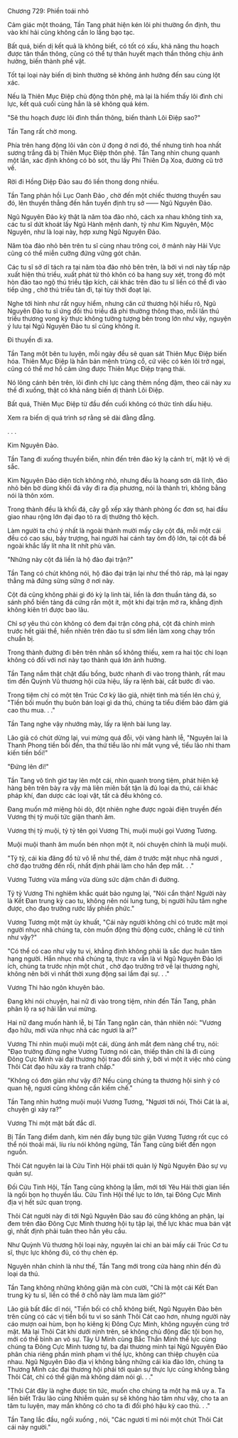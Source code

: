 




Chương 729: Phiền toái nhỏ


Cảm giác một thoáng, Tần Tang phát hiện kén lôi phi thường ổn định, thu vào khí hải cũng không cần lo lắng bạo tạc.

Bất quá, biến dị kết quả là không biết, có tốt có xấu, khả năng thu hoạch được tân thần thông, cũng có thể tự thân huyết mạch thần thông chịu ảnh hưởng, biến thành phế vật.

Tốt tại loại này biến dị bình thường sẽ không ảnh hưởng đến sau cùng lột xác.

Nếu là Thiên Mục Điệp chủ động thôn phệ, mà lại là hiếm thấy lôi đình chi lực, kết quả cuối cùng hẳn là sẽ không quá kém.

"Sẽ thu hoạch được lôi đình thần thông, biến thành Lôi Điệp sao?"

Tần Tang rất chờ mong.

Phía trên hang động lôi vân còn ứ đọng ở nơi đó, thế nhưng tinh hoa nhất sương trắng đã bị Thiên Mục Điệp thôn phệ. Tần Tang nhìn chung quanh một lần, xác định không có bỏ sót, thu lấy Phi Thiên Dạ Xoa, đường cũ trở về.

Rời đi Hồng Diệp Đảo sau đó liền thong dong nhiều.

Tần Tang phản hồi Lục Oanh Đảo , chờ đến một chiếc thương thuyền sau đó, lên thuyền thẳng đến hắn tuyển định trụ sở —— Ngũ Nguyên Đảo.

Ngũ Nguyên Đảo kỳ thật là năm tòa đảo nhỏ, cách xa nhau không tính xa, các tu sĩ dứt khoát lấy Ngũ Hành mệnh danh, tỷ như Kim Nguyên, Mộc Nguyên, như là loại này, hợp xưng Ngũ Nguyên Đảo.

Năm tòa đảo nhỏ bên trên tu sĩ cùng nhau trông coi, ở mảnh này Hải Vực cũng có thể miễn cưỡng đứng vững gót chân.

Các tu sĩ sở dĩ tách ra tại năm tòa đảo nhỏ bên trên, là bởi vì nơi này tấp nập xuất hiện thú triều, xuất phát từ thỏ khôn có ba hang suy xét, trong đó một hòn đảo tao ngộ thú triều tập kích, cái khác trên đảo tu sĩ liền có thể đi vào tiếp ứng , chờ thú triều tản đi, tại tùy thời đoạt lại.

Nghe tới hình như rất nguy hiểm, nhưng căn cứ thương hội hiểu rõ, Ngũ Nguyên Đảo tu sĩ ứng đối thú triều đã phi thường thông thạo, mỗi lần thú triều thương vong kỳ thực không tưởng tượng bên trong lớn như vậy, nguyện ý lưu tại Ngũ Nguyên Đảo tu sĩ cũng không ít.

Đi thuyền đi xa.

Tần Tang một bên tu luyện, mỗi ngày đều sẽ quan sát Thiên Mục Điệp biến hóa. Thiên Mục Điệp là hắn bản mệnh trùng cổ, cứ việc có kén lôi trở ngại, cũng có thể mơ hồ cảm ứng được Thiên Mục Điệp trạng thái.

Nó lông cánh bên trên, lôi đình chi lực càng thêm nồng đậm, theo cái này xu thế đi xuống, thật có khả năng biến dị thành Lôi Điệp.

Bất quá, Thiên Mục Điệp từ đầu đến cuối không có thức tỉnh dấu hiệu.

Xem ra biến dị quá trình sợ rằng sẽ dài đằng đẵng.

. . .

Kim Nguyên Đảo.

Tần Tang đi xuống thuyền biển, nhìn đến trên đảo kỳ lạ cảnh trí, mặt lộ vẻ dị sắc.

Kim Nguyên Đảo diện tích không nhỏ, nhưng đều là hoang sơn dã lĩnh, đảo nhỏ bên bờ dùng khối đá vây đi ra địa phương, nói là thành trì, không bằng nói là thôn xóm.

Trong thành đều là khối đá, cây gỗ xếp xây thành phòng ốc đơn sơ, hai đầu giao nhau rộng lớn đại đạo tỏ ra dị thường thô kệch.

Làm người ta chú ý nhất là ngoài thành mười mấy cây cột đá, mỗi một cái đều có cao sáu, bảy trượng, hai người hai cánh tay ôm độ lớn, tại cột đá bề ngoài khắc lấy lít nha lít nhít phù văn.

"Những này cột đá liền là hộ đảo đại trận?"

Tần Tang có chút không nói, hộ đảo đại trận lại như thế thô ráp, mà lại ngay thẳng mà đứng sừng sững ở nơi này.

Cột đá cũng không phải gì đó kỳ lạ linh tài, liền là đơn thuần tảng đá, so sánh phổ biến tảng đá cứng rắn một ít, một khi đại trận mở ra, khẳng định không kiên trì được bao lâu.

Chỉ sợ yêu thú còn không có đem đại trận công phá, cột đá chính mình trước hết giải thể, hiển nhiên trên đảo tu sĩ sớm liền làm xong chạy trốn chuẩn bị.

Trong thành đường đi bên trên nhân số không thiếu, xem ra hai tộc chi loạn không có đối với nơi này tạo thành quá lớn ảnh hưởng.

Tần Tang nắm thật chặt đấu bồng, bước nhanh đi vào trong thành, rất mau tìm đến Quỳnh Vũ thương hội cửa hiệu, lấy ra lệnh bài, cất bước đi vào.

Trong tiệm chỉ có một tên Trúc Cơ kỳ lão giả, nhiệt tình mà tiến lên chú ý, "Tiền bối muốn thụ buôn bán loại gì da thú, chúng ta tiểu điếm bảo đảm giá cao thu mua. . ."

Tần Tang nghe vậy nhướng mày, lấy ra lệnh bài lung lay.

Lão giả có chút dừng lại, vui mừng quá đỗi, vội vàng hành lễ, "Nguyên lai là Thanh Phong tiền bối đến, tha thứ tiểu lão nhi mắt vụng về, tiểu lão nhi tham kiến tiền bối!"

"Đứng lên đi!"

Tần Tang vô tình giơ tay lên một cái, nhìn quanh trong tiệm, phát hiện kệ hàng bên trên bày ra vậy mà liên miên bất tận là đủ loại da thú, cái khác pháp khí, đan dược các loại vật, tất cả đều không có.

Đang muốn mở miệng hỏi dò, đột nhiên nghe được ngoài điện truyền đến Vương thị tỷ muội tức giận thanh âm.

Vương thị tỷ muội, tỷ tỷ tên gọi Vương Thi, muội muội gọi Vương Tương.

Muội muội thanh âm muốn bén nhọn một ít, nói chuyện chính là muội muội.

"Tỷ tỷ, cái kia đăng đồ tử vô lễ như thế, dám ở trước mặt nhục nhã ngươi , chờ đạo trưởng đến rồi, nhất định phải làm cho hắn đẹp mắt. . ."

Vương Tương vừa mắng vừa dùng sức dậm chân đi đường.

Tỷ tỷ Vương Thi nghiêm khắc quát bảo ngưng lại, "Nói cẩn thận! Người này là Kết Đan trung kỳ cao tu, không nên nói lung tung, bị người hữu tâm nghe được, cho đạo trưởng rước lấy phiền phức."

Vương Tương một mặt ủy khuất, "Cái này người không chỉ có trước mặt mọi người nhục nhã chúng ta, còn muốn động thủ động cước, chẳng lẽ cứ tính như vậy?"

"Có thể có cao như vậy tu vi, khẳng định không phải là sắc dục huân tâm hạng người. Hắn nhục nhã chúng ta, thực ra vẫn là vì Ngũ Nguyên Đảo lợi ích, chúng ta trước nhịn một chút , chờ đạo trưởng trở về lại thương nghị, không nên bởi vì nhất thời xung động sai lầm đại sự. . ."

Vương Thi hảo ngôn khuyên bảo.

Đang khi nói chuyện, hai nữ đi vào trong tiệm, nhìn đến Tần Tang, phân phân lộ ra sợ hãi lẫn vui mừng.

Hai nữ đang muốn hành lễ, bị Tần Tang ngăn cản, thản nhiên nói: "Vương đạo hữu, mới vừa nhục nhã các ngươi là ai?"

Vương Thi nhìn muội muội một cái, dùng ánh mắt đem nàng chế trụ, nói: "Đạo trưởng đừng nghe Vương Tương nói càn, thiếp thân chỉ là đi cùng Đông Cực Minh vài đại thương hội trao đổi sinh ý, bởi vì một ít việc nhỏ cùng Thôi Cát đạo hữu xảy ra tranh chấp."

"Không có đơn giản như vậy đi? Nếu cùng chúng ta thương hội sinh ý có quan hệ, ngươi cũng không cần kiềm chế."

Tần Tang nhìn hướng muội muội Vương Tương, "Ngươi tới nói, Thôi Cát là ai, chuyện gì xảy ra?"

Vương Thi một mặt bất đắc dĩ.

Bị Tần Tang điểm danh, kìm nén đầy bụng tức giận Vương Tương rốt cục có thể nói thoải mái, líu ríu nói không ngừng, Tần Tang cũng biết đến ngọn nguồn.

Thôi Cát nguyên lai là Cửu Tinh Hội phái tới quản lý Ngũ Nguyên Đảo sự vụ quản sự.

Đối Cửu Tinh Hội, Tần Tang cũng không lạ lẫm, mới tới Yêu Hải thời gian liền là ngồi bọn họ thuyền lầu. Cửu Tinh Hội thế lực to lớn, tại Đông Cực Minh địa vị hết sức quan trọng.

Thôi Cát người này đi tới Ngũ Nguyên Đảo sau đó cũng không an phận, lại đem trên đảo Đông Cực Minh thương hội tụ tập lại, thế lực khác mua bán vật gì, nhất định phải tuân theo hắn yêu cầu.

Như Quỳnh Vũ thương hội loại này, nguyên lai chỉ an bài mấy cái Trúc Cơ tu sĩ, thực lực không đủ, có thụ chèn ép.

Nguyên nhân chính là như thế, Tần Tang mới trong cửa hàng nhìn đến đủ loại da thú.

Tần Tang không những không giận mà còn cười, "Chỉ là một cái Kết Đan trung kỳ tu sĩ, liền có thể ở chỗ này làm mưa làm gió?"

Lão giả bất đắc dĩ nói, "Tiền bối có chỗ không biết, Ngũ Nguyên Đảo bên trên cũng có các vị tiền bối tu vi so sánh Thôi Cát cao hơn, nhưng người này cáo mượn oai hùm, bọn họ kiêng kị Đông Cực Minh, không nguyện cùng trở mặt. Mà lại Thôi Cát khi dưới nịnh trên, sẽ không chủ động đắc tội bọn họ, mới có thể bình an vô sự. Tây U Minh cùng Bắc Thần Minh thế lực cùng chúng ta Đông Cực Minh tương tự, ba đại thương minh tại Ngũ Nguyên Đảo phân chia riêng phần mình phạm vi thế lực, không can thiệp chuyện của nhau. Ngũ Nguyên Đảo địa vị không bằng những cái kia đảo lớn, chúng ta Thương Minh các đại thương hội phái tới quản sự thực lực cũng không bằng Thôi Cát, chỉ có thể giận mà không dám nói gì. . ."

"Thôi Cát đây là nghe được tin tức, muốn cho chúng ta một hạ mã uy a. Ta liền biết Trâu lão cùng Nhiễm quản sự sẽ không hảo tâm như vậy, cho ta an tâm tu luyện, may mắn không có cho ta đi đối phó hậu kỳ cao thủ. . ."

Tần Tang lắc đầu, ngồi xuống , nói, "Các ngươi tỉ mỉ nói một chút Thôi Cát cái này người."




